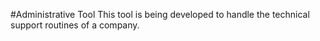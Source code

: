 #Administrative Tool
This tool is being developed to handle the technical support routines of a company.
